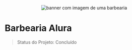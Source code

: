 <p align='center'><img src="banner-menor.png" alt="banner com imagem de uma barbearia"></p>
<h1> Barbearia Alura </h1>

> Status do Projeto: Concluído
